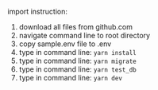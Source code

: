 import instruction:
1. download all files from github.com
2. navigate command line to root directory
3. copy sample.env file to .env
4. type in command line: `yarn install`
5. type in command line: `yarn migrate`
6. type in command line: `yarn test_db`
7. type in command line: `yarn dev`
